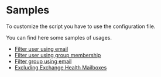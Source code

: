 # Samples

To customize the script you have to use the configuration file.

You can find here some samples of usages.

* [Filter user using email](filter-user-email)
* [Filter user using group membership](filter-group-membership)
* [Filter group using email](filter-group-email)
* [Excluding Exchange Health Mailboxes](exclude-health-mailbox)